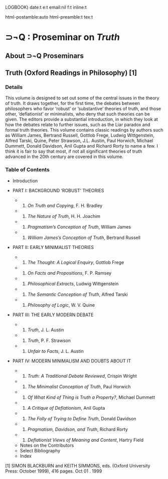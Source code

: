 LOGBOOK) date:t e:t email:nil f:t inline:t

html-postamble:auto html-preamble:t tex:t

⊃¬Q : Proseminar on *Truth*
===========================

About ⊃¬Q Proseminars
---------------------

Truth (Oxford Readings in Philosophy) [1]
-----------------------------------------

### Details

This volume is designed to set out some of the central issues in the
theory of truth. It draws together, for the first time, the debates
between philosophers who favor ‘robust’ or ‘substantive’ theories of
truth, and those other, ‘deflationist’ or minimalists, who deny that
such theories can be given. The editors provide a substantial
introduction, in which they look at how the debates relate to further
issues, such as the Liar paradox and formal truth theories. This volume
contains classic readings by authors such as William James, Bertrand
Russell, Gottlob Frege, Ludwig Wittgenstein, Alfred Tarski, Quine, Peter
Strawson, J.L. Austin, Paul Horwich, Michael Dummett, Donald Davidson,
Anil Gupta and Richard Rorty to name a few. I think it is fair to say
that most, if not all significant theories of truth advanced in the 20th
century are covered in this volume.

### Table of Contents

-   Introduction
-   PART I: BACKGROUND ‘ROBUST’ THEORIES
    -   1.  *On Truth and Copying*, F. H. Bradley
    -   1.  *The Nature of Truth*, H. H. Joachim
    -   1.  *Pragmatism’s Conception of Truth*, William James
    -   1.  *William James’s Conception of Truth*, Bertrand Russell

-   PART II: EARLY MINIMALIST THEORIES
    -   1.  *The Thought: A Logical Enquiry*, Gottlob Frege
    -   1.  *On Facts and Propositions*, F. P. Ramsey
    -   1.  *Philosophical Extracts*, Ludwig Wittgenstein
    -   1.  *The Semantic Conception of Truth*, Alfred Tarski
    -   1.  *Philosophy of Logic*, W. V. Quine

-   PART III: THE EARLY MODERN DEBATE
    -   1.  *Truth*, J. L. Austin
    -   1.  *Truth*, P. F. Strawson
    -   1.  *Unfair to Facts*, J. L. Austin

-   PART IV: MODERN MINIMALISM AND DOUBTS ABOUT IT
    -   1.  *Truth: A Traditional Debate Reviewed*, Crispin Wright
    -   1.  *The Minimalist Conception of Truth*, Paul Horwich
    -   1.  *Of What Kind of Thing is Truth a Property?*, Michael
            Dummett
    -   1.  *A Critique of Deflationism*, Anil Gupta
    -   1.  *The Folly of Trying to Define Truth*, Donald Davidson
    -   1.  *Pragmatism, Davidson, and Truth*, Richard Rorty
    -   1.  *Deflationist Views of Meaning and Content*, Hartry Field
    -   Notes on the Contributors
    -   Select Bibliography
    -   Index

[1] SIMON BLACKBURN and KEITH SIMMONS, eds. (Oxford University Press:
October 1999), 416 pages. Oct 01 . 1999
